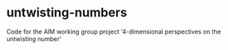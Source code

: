 # untwisting-numbers
Code for the AIM working group project '4-dimensional perspectives on the untwisting number' 
